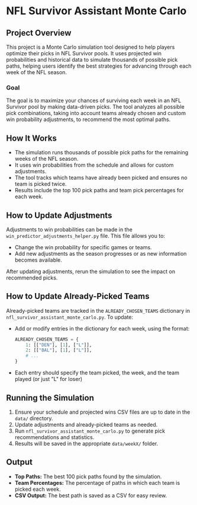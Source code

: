 # NFL Survivor Assistant Monte Carlo

## Project Overview
This project is a Monte Carlo simulation tool designed to help players optimize their picks in NFL Survivor pools. It uses projected win probabilities and historical data to simulate thousands of possible pick paths, helping users identify the best strategies for advancing through each week of the NFL season.

### Goal
The goal is to maximize your chances of surviving each week in an NFL Survivor pool by making data-driven picks. The tool analyzes all possible pick combinations, taking into account teams already chosen and custom win probability adjustments, to recommend the most optimal paths.

## How It Works
- The simulation runs thousands of possible pick paths for the remaining weeks of the NFL season.
- It uses win probabilities from the schedule and allows for custom adjustments.
- The tool tracks which teams have already been picked and ensures no team is picked twice.
- Results include the top 100 pick paths and team pick percentages for each week.

## How to Update Adjustments
Adjustments to win probabilities can be made in the `win_predictor_adjustments_helper.py` file. This file allows you to:
- Change the win probability for specific games or teams.
- Add new adjustments as the season progresses or as new information becomes available.

After updating adjustments, rerun the simulation to see the impact on recommended picks.

## How to Update Already-Picked Teams
Already-picked teams are tracked in the `ALREADY_CHOSEN_TEAMS` dictionary in `nfl_survivor_assistant_monte_carlo.py`. To update:
- Add or modify entries in the dictionary for each week, using the format:
  ```python
  ALREADY_CHOSEN_TEAMS = {
      1: [["DEN"], [1], ["L"]],
      2: [["BAL"], [1], ["L"]],
      # ...
  }
  ```
- Each entry should specify the team picked, the week, and the team played (or just "L" for loser)

## Running the Simulation
1. Ensure your schedule and projected wins CSV files are up to date in the `data/` directory.
2. Update adjustments and already-picked teams as needed.
3. Run `nfl_survivor_assistant_monte_carlo.py` to generate pick recommendations and statistics.
4. Results will be saved in the appropriate `data/weekX/` folder.

## Output
- **Top Paths:** The best 100 pick paths found by the simulation.
- **Team Percentages:** The percentage of paths in which each team is picked each week.
- **CSV Output:** The best path is saved as a CSV for easy review.